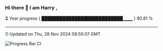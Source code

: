 ### Hi there 👋 I am Harry , 

⏳ Year progress { ███████████████████████████▁▁▁ } 90.81 %

---

⏰ Updated on Thu, 28 Nov 2024 08:55:07 GMT

![Progress Bar CI](https://github.com/duykhang68/duykhang68/workflows/Progress%20Bar%20CI/badge.svg)
